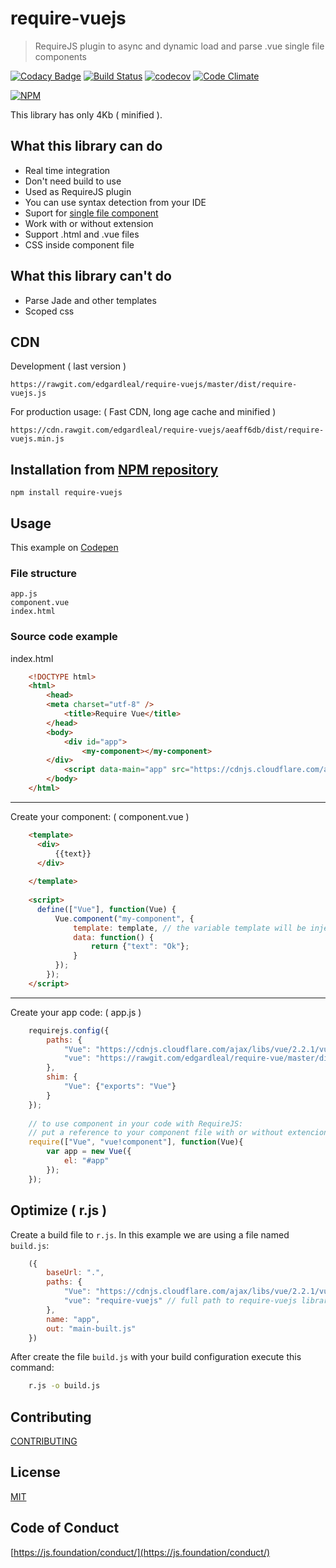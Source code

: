 # require-vuejs
> RequireJS plugin to async and dynamic load and parse .vue single file components 

[![Codacy Badge](https://api.codacy.com/project/badge/Grade/e431a6e1ba314ba7a4b3debfc9643503)](https://www.codacy.com/app/edgardleal/require-vuejs?utm_source=github.com&utm_medium=referral&utm_content=edgardleal/require-vuejs&utm_campaign=badger)
[![Build Status](https://travis-ci.org/edgardleal/require-vuejs.svg?branch=master)](https://travis-ci.org/edgardleal/require-vuejs)
[![codecov](https://codecov.io/gh/edgardleal/require-vuejs/branch/master/graph/badge.svg)](https://codecov.io/gh/edgardleal/require-vuejs)
[![Code Climate](https://codeclimate.com/github/edgardleal/require-vuejs/badges/gpa.svg)](https://codeclimate.com/github/edgardleal/require-vuejs)

[![NPM](https://nodei.co/npm/require-vuejs.png)](https://nodei.co/npm/require-vuejs/)

This library has only 4Kb ( minified ).

## What this library can do

* Real time integration 
* Don't need build to use
* Used as RequireJS plugin 
* You can use syntax detection from your IDE
* Suport for [single file component](https://vuejs.org/v2/guide/single-file-components.html)
* Work with or without extension
* Support .html and .vue files 
* CSS inside component file

## What this library can't do
* Parse Jade and other templates 
* Scoped css 

## CDN 
Development ( last version )


    https://rawgit.com/edgardleal/require-vuejs/master/dist/require-vuejs.js


For production usage: ( Fast CDN, long age cache and minified )

    https://cdn.rawgit.com/edgardleal/require-vuejs/aeaff6db/dist/require-vuejs.min.js

## Installation from [NPM repository](https://www.npmjs.com/package/require-vuejs)

`npm install require-vuejs`


## Usage 

This example on [Codepen](http://codepen.io/edgardleal/pen/XMaeNP/)

### File structure

    app.js
    component.vue
    index.html

### Source code example

index.html

```html
    <!DOCTYPE html>
    <html>
        <head>
        <meta charset="utf-8" />
            <title>Require Vue</title>
        </head>
        <body>
            <div id="app">
                <my-component></my-component>
        </div>
            <script data-main="app" src="https://cdnjs.cloudflare.com/ajax/libs/require.js/2.3.3/require.min.js" ></script>
        </body>
    </html>
```
---

Create your component:  ( component.vue )
```html
    <template>
      <div>
          {{text}}
      </div>
    
    </template>
    
    <script>
      define(["Vue"], function(Vue) {
          Vue.component("my-component", {
              template: template, // the variable template will be injected 
              data: function() {
                  return {"text": "Ok"};
              }
          });
        });
    </script>
```
---

Create your app code: ( app.js )
```js
    requirejs.config({
        paths: {
            "Vue": "https://cdnjs.cloudflare.com/ajax/libs/vue/2.2.1/vue.min",
            "vue": "https://rawgit.com/edgardleal/require-vue/master/dist/require-vuejs"
        },
        shim: {
            "Vue": {"exports": "Vue"}
        }
    });
    
	// to use component in your code with RequireJS: 
	// put a reference to your component file with or without extencion after 'vue!' 
    require(["Vue", "vue!component"], function(Vue){
        var app = new Vue({
            el: "#app"
        });
    });
```

## Optimize ( r.js )

Create a build file to `r.js`. In this example we are using a file named `build.js`:

```js
    ({
        baseUrl: ".",
        paths: {
            "Vue": "https://cdnjs.cloudflare.com/ajax/libs/vue/2.2.1/vue",
            "vue": "require-vuejs" // full path to require-vuejs library file 
        },
        name: "app",
        out: "main-built.js"
    })
```

After create the file `build.js` with your build configuration execute this command: 

```bash
    r.js -o build.js
```

## Contributing

[CONTRIBUTING](https://github.com/edgardleal/require-vuejs/blob/master/CONTRIBUTING.md)

## License  

[MIT](https://github.com/edgardleal/require-vuejs/blob/master/LICENSE)

## Code of Conduct  

[https://js.foundation/conduct/](https://js.foundation/conduct/)

